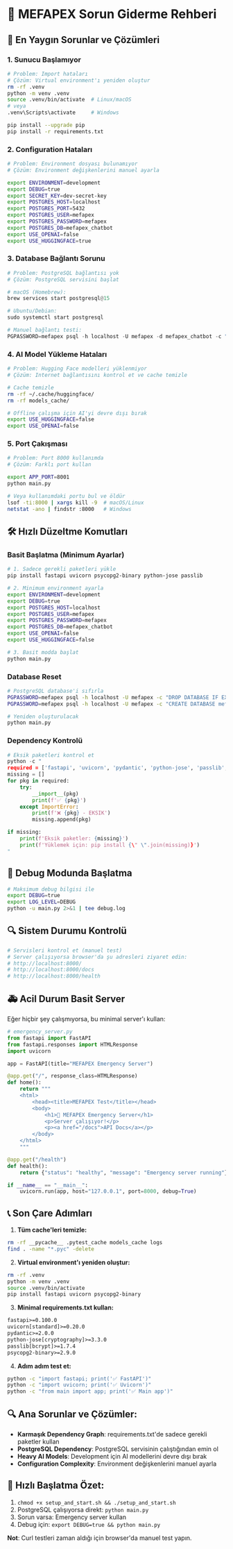 # 🔧 MEFAPEX Sorun Giderme Rehberi

## 🚨 En Yaygın Sorunlar ve Çözümleri

### 1. Sunucu Başlamıyor
```bash
# Problem: Import hataları
# Çözüm: Virtual environment'ı yeniden oluştur
rm -rf .venv
python -m venv .venv
source .venv/bin/activate  # Linux/macOS
# veya
.venv\Scripts\activate     # Windows

pip install --upgrade pip
pip install -r requirements.txt
```

### 2. Configuration Hataları
```bash
# Problem: Environment dosyası bulunamıyor
# Çözüm: Environment değişkenlerini manuel ayarla

export ENVIRONMENT=development
export DEBUG=true
export SECRET_KEY=dev-secret-key
export POSTGRES_HOST=localhost
export POSTGRES_PORT=5432
export POSTGRES_USER=mefapex
export POSTGRES_PASSWORD=mefapex
export POSTGRES_DB=mefapex_chatbot
export USE_OPENAI=false
export USE_HUGGINGFACE=true
```

### 3. Database Bağlantı Sorunu
```python
# Problem: PostgreSQL bağlantısı yok
# Çözüm: PostgreSQL servisini başlat

# macOS (Homebrew):
brew services start postgresql@15

# Ubuntu/Debian:
sudo systemctl start postgresql

# Manuel bağlantı testi:
PGPASSWORD=mefapex psql -h localhost -U mefapex -d mefapex_chatbot -c "SELECT 1;"
```

### 4. AI Model Yükleme Hataları
```bash
# Problem: Hugging Face modelleri yüklenmiyor
# Çözüm: Internet bağlantısını kontrol et ve cache temizle

# Cache temizle
rm -rf ~/.cache/huggingface/
rm -rf models_cache/

# Offline çalışma için AI'yi devre dışı bırak
export USE_HUGGINGFACE=false
export USE_OPENAI=false
```

### 5. Port Çakışması
```bash
# Problem: Port 8000 kullanımda
# Çözüm: Farklı port kullan

export APP_PORT=8001
python main.py

# Veya kullanımdaki portu bul ve öldür
lsof -ti:8000 | xargs kill -9  # macOS/Linux
netstat -ano | findstr :8000   # Windows
```

## 🛠️ Hızlı Düzeltme Komutları

### Basit Başlatma (Minimum Ayarlar)
```bash
# 1. Sadece gerekli paketleri yükle
pip install fastapi uvicorn psycopg2-binary python-jose passlib

# 2. Minimum environment ayarla
export ENVIRONMENT=development
export DEBUG=true
export POSTGRES_HOST=localhost
export POSTGRES_USER=mefapex
export POSTGRES_PASSWORD=mefapex
export POSTGRES_DB=mefapex_chatbot
export USE_OPENAI=false
export USE_HUGGINGFACE=false

# 3. Basit modda başlat
python main.py
```

### Database Reset
```bash
# PostgreSQL database'i sıfırla
PGPASSWORD=mefapex psql -h localhost -U mefapex -c "DROP DATABASE IF EXISTS mefapex_chatbot;"
PGPASSWORD=mefapex psql -h localhost -U mefapex -c "CREATE DATABASE mefapex_chatbot;"

# Yeniden oluşturulacak
python main.py
```

### Dependency Kontrolü
```python
# Eksik paketleri kontrol et
python -c "
required = ['fastapi', 'uvicorn', 'pydantic', 'python-jose', 'passlib', 'psycopg2']
missing = []
for pkg in required:
    try:
        __import__(pkg)
        print(f'✅ {pkg}')
    except ImportError:
        print(f'❌ {pkg} - EKSIK')
        missing.append(pkg)

if missing:
    print(f'Eksik paketler: {missing}')
    print(f'Yüklemek için: pip install {\" \".join(missing)}')
"
```

## 🎯 Debug Modunda Başlatma
```bash
# Maksimum debug bilgisi ile
export DEBUG=true
export LOG_LEVEL=DEBUG
python -u main.py 2>&1 | tee debug.log
```

## 🔍 Sistem Durumu Kontrolü
```bash
# Servisleri kontrol et (manuel test)
# Server çalışıyorsa browser'da şu adresleri ziyaret edin:
# http://localhost:8000/
# http://localhost:8000/docs
# http://localhost:8000/health
```

## 🚑 Acil Durum Basit Server

Eğer hiçbir şey çalışmıyorsa, bu minimal server'ı kullan:

```python
# emergency_server.py
from fastapi import FastAPI
from fastapi.responses import HTMLResponse
import uvicorn

app = FastAPI(title="MEFAPEX Emergency Server")

@app.get("/", response_class=HTMLResponse)
def home():
    return """
    <html>
        <head><title>MEFAPEX Test</title></head>
        <body>
            <h1>🚀 MEFAPEX Emergency Server</h1>
            <p>Server çalışıyor!</p>
            <p><a href="/docs">API Docs</a></p>
        </body>
    </html>
    """

@app.get("/health")
def health():
    return {"status": "healthy", "message": "Emergency server running"}

if __name__ == "__main__":
    uvicorn.run(app, host="127.0.0.1", port=8000, debug=True)
```

## 📞 Son Çare Adımları

1. **Tüm cache'leri temizle:**
```bash
rm -rf __pycache__ .pytest_cache models_cache logs
find . -name "*.pyc" -delete
```

2. **Virtual environment'ı yeniden oluştur:**
```bash
rm -rf .venv
python -m venv .venv
source .venv/bin/activate
pip install fastapi uvicorn psycopg2-binary
```

3. **Minimal requirements.txt kullan:**
```txt
fastapi>=0.100.0
uvicorn[standard]>=0.20.0
pydantic>=2.0.0
python-jose[cryptography]>=3.3.0
passlib[bcrypt]>=1.7.4
psycopg2-binary>=2.9.0
```

4. **Adım adım test et:**
```bash
python -c "import fastapi; print('✅ FastAPI')"
python -c "import uvicorn; print('✅ Uvicorn')"
python -c "from main import app; print('✅ Main app')"
```

## 🔍 Ana Sorunlar ve Çözümler:

- **Karmaşık Dependency Graph**: requirements.txt'de sadece gerekli paketler kullan
- **PostgreSQL Dependency**: PostgreSQL servisinin çalıştığından emin ol
- **Heavy AI Models**: Development için AI modellerini devre dışı bırak
- **Configuration Complexity**: Environment değişkenlerini manuel ayarla

## 🚀 Hızlı Başlatma Özet:

1. `chmod +x setup_and_start.sh && ./setup_and_start.sh`
2. PostgreSQL çalışıyorsa direkt: `python main.py`
3. Sorun varsa: Emergency server kullan
4. Debug için: `export DEBUG=true && python main.py`

**Not**: Curl testleri zaman aldığı için browser'da manuel test yapın.
